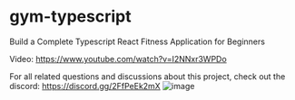 # gym-typescript

Build a Complete Typescript React Fitness Application for Beginners

Video: https://www.youtube.com/watch?v=I2NNxr3WPDo

For all related questions and discussions about this project, check out the discord:
https://discord.gg/2FfPeEk2mX
![image](https://github.com/user-attachments/assets/b249a046-8f42-4a0b-9704-b96b8a551b59)
